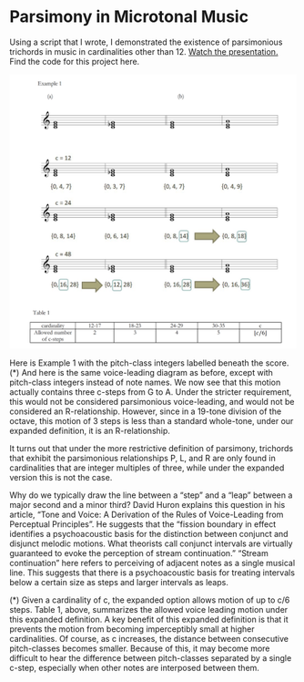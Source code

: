 # Parsimony in Microtonal Music

Using a script that I wrote, I demonstrated the existence of parsimonious trichords in music in cardinalities other than 12. [Watch the presentation.](https://youtu.be/nT_NuaeOyCs) Find the code for this project here.

![image](./assets/img/parsimony.png)

Here is Example 1 with the pitch-class integers labelled beneath the score. (*) And here is the same voice-leading diagram as before, except with pitch-class integers instead of note names. We now see that this motion actually contains three c-steps from G to A. Under the stricter requirement, this would not be considered parsimonious voice-leading, and would not be considered an R-relationship. However, since in a 19-tone division of the octave, this motion of 3 steps is less than a standard whole-tone, under our expanded definition,  it is an R-relationship.

It turns out that under the more restrictive definition of parsimony, trichords that exhibit the parsimonious relationships P, L, and R are only found in cardinalities that are integer multiples of three, while under the expanded version this is not the case.

Why do we typically draw the line between a “step” and a “leap” between a major second and a minor third? David Huron explains this question in his article, “Tone and Voice: A Derivation of the Rules of Voice-Leading from Perceptual Principles”. He suggests that the “fission boundary in effect identifies a psychoacoustic basis for the distinction between conjunct and disjunct melodic motions. What theorists call conjunct intervals are virtually guaranteed to evoke the perception of stream continuation.” “Stream continuation” here refers to perceiving of adjacent notes as a single musical line. This suggests that there is a psychoacoustic basis for treating intervals below a certain size as steps­­ and larger intervals as leaps.

(*) Given a cardinality of c, the expanded option allows motion of up to c/6 steps. Table 1, above, summarizes the allowed voice leading motion under this expanded definition. A key benefit of this expanded definition is that it prevents the motion from becoming imperceptibly small at higher cardinalities. Of course, as c increases, the distance between consecutive pitch-classes becomes smaller. Because of this, it may become more difficult to hear the difference between pitch-classes separated by a single c-step, especially when other notes are interposed between them. 


